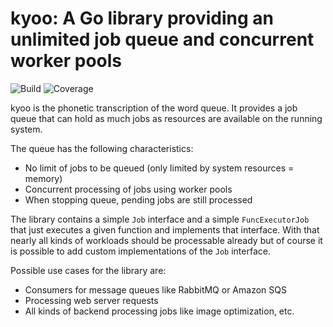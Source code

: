 # kyoo: A Go library providing an unlimited job queue and concurrent worker pools

![Build](https://gitlab.com/dirkaholic/kyoo/badges/master/pipeline.svg) ![Coverage](https://gitlab.com/dirkaholic/kyoo/badges/master/coverage.svg)

kyoo is the phonetic transcription of the word queue. It provides a job queue that can hold as much jobs as
resources are available on the running system.

The queue has the following characteristics:
* No limit of jobs to be queued (only limited by system resources = memory)
* Concurrent processing of jobs using worker pools
* When stopping queue, pending jobs are still processed

The library contains a simple `Job` interface and a simple `FuncExecutorJob` that
just executes a given function and implements that interface. With that nearly all
kinds of workloads should be processable already but of course it is possible to add
custom implementations of the `Job` interface.

Possible use cases for the library are:
* Consumers for message queues like RabbitMQ or Amazon SQS
* Processing web server requests
* All kinds of backend processing jobs like image optimization, etc.
